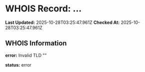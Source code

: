 # WHOIS Record: ...

**Last Updated:** 2025-10-28T03:25:47.961Z
**Checked At:** 2025-10-28T03:25:47.961Z

## WHOIS Information

**error:** Invalid TLD ""

**status:** error

